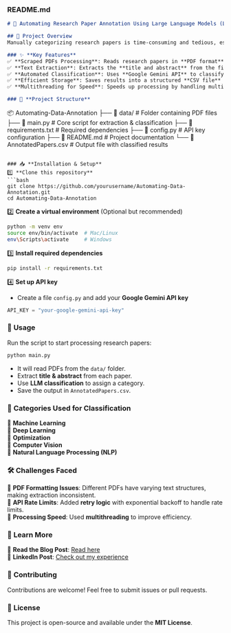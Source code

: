 ### **README.md**  

```md
# 📄 Automating Research Paper Annotation Using Large Language Models (LLMs)  

## 🚀 Project Overview  
Manually categorizing research papers is time-consuming and tedious, especially when dealing with large datasets. This project automates the **extraction**, **classification**, and **annotation** of research papers using **Google Gemini API** and **multithreading** for speed optimization.  

### ✨ **Key Features**  
✅ **Scraped PDFs Processing**: Reads research papers in **PDF format** (originally scraped from NeurIPS).  
✅ **Text Extraction**: Extracts the **title and abstract** from the first page.  
✅ **Automated Classification**: Uses **Google Gemini API** to classify papers into predefined categories.  
✅ **Efficient Storage**: Saves results into a structured **CSV file** for easy access.  
✅ **Multithreading for Speed**: Speeds up processing by handling multiple PDFs in parallel.  

### 📂 **Project Structure**  
```
📦 Automating-Data-Annotation
├── 📂 data/                     # Folder containing PDF files
├── 📜 main.py                   # Core script for extraction & classification
├── 📜 requirements.txt           # Required dependencies
├── 📜 config.py                  # API key configuration
├── 📜 README.md                  # Project documentation
└── 📜 AnnotatedPapers.csv         # Output file with classified results
```

### 📥 **Installation & Setup**  
1️⃣ **Clone this repository**  
```bash
git clone https://github.com/yourusername/Automating-Data-Annotation.git
cd Automating-Data-Annotation
```
2️⃣ **Create a virtual environment** (Optional but recommended)  
```bash
python -m venv env
source env/bin/activate  # Mac/Linux
env\Scripts\activate     # Windows
```
3️⃣ **Install required dependencies**  
```bash
pip install -r requirements.txt
```
4️⃣ **Set up API key**  
- Create a file `config.py` and add your **Google Gemini API key**  
```python
API_KEY = "your-google-gemini-api-key"
```

### 📌 **Usage**  
Run the script to start processing research papers:  
```bash
python main.py
```
- It will read PDFs from the `data/` folder.  
- Extract **title & abstract** from each paper.  
- Use **LLM classification** to assign a category.  
- Save the output in `AnnotatedPapers.csv`.  

### 🎯 **Categories Used for Classification**  
📌 **Machine Learning**  
📌 **Deep Learning**  
📌 **Optimization**  
📌 **Computer Vision**  
📌 **Natural Language Processing (NLP)**  

### 🛠 **Challenges Faced**  
🔸 **PDF Formatting Issues**: Different PDFs have varying text structures, making extraction inconsistent.  
🔸 **API Rate Limits**: Added **retry logic** with exponential backoff to handle rate limits.  
🔸 **Processing Speed**: Used **multithreading** to improve efficiency.  

### 📖 **Learn More**  
📢 **Read the Blog Post**: [Read here](https://medium.com/@shaheeramalik533/automating-data-annotation-using-large-language-models-llms-40649611ed3d)  
💼 **LinkedIn Post**: [Check out my experience](www.linkedin.com/in/shaheera-malik-35b002318)  

### 🤝 **Contributing**  
Contributions are welcome! Feel free to submit issues or pull requests.  

### 📜 **License**  
This project is open-source and available under the **MIT License**.  
